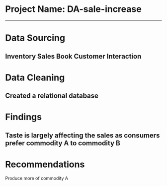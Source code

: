 # Project Name: DA-sale-increase

-----
# Data Sourcing
Inventory
Sales Book
Customer Interaction
-----
# Data Cleaning
Created a relational database
-----
# Findings
Taste is largely affecting the sales as consumers prefer commodity A to commodity B
-----
# Recommendations
Produce more of commodity A
